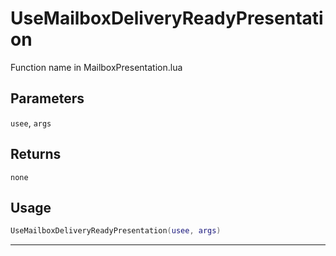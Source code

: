 # UseMailboxDeliveryReadyPresentation
Function name in MailboxPresentation.lua
## Parameters
`usee`, `args`
## Returns
`none`
## Usage
```lua
UseMailboxDeliveryReadyPresentation(usee, args)
```
---
